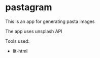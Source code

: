 # pastagram
 This is an app for generating pasta images

 The app uses unsplash API

Tools used:
- lit-html
